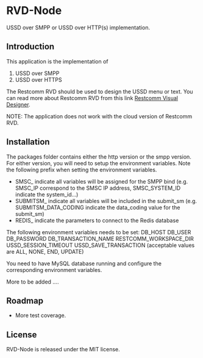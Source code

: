 # RVD-Node

USSD over SMPP or USSD over HTTP(s) implementation. 

## Introduction

This application is the implementation of  
1. USSD over SMPP
2. USSD over HTTPS

The Restcomm RVD should be used to design the USSD menu or text. You can read more about Restcomm RVD from this link [Restcomm Visual Designer](https://www.restcomm.com/docs/connect/rvd/Quick%20Start%20Guide.html).

NOTE: The application does not work with the cloud version of Restcomm RVD. 

Installation
------------
The packages folder contains either the http version or the smpp version. For either version, you will need to setup the environment variables. Note the following prefix when setting the environment variables.

* SMSC_ indicate all variables will be assigned for the SMPP bind (e.g. SMSC_IP correspond to the SMSC IP address, SMSC_SYSTEM_ID indicate the system_id...)
* SUBMITSM_ indicate all variables will be included in the submit_sm (e.g. SUBMITSM_DATA_CODING indicate the data_coding value for the submit_sm)
* REDIS_ indicate the parameters to connect to the Redis database

The following environment variables needs to be set: 
DB_HOST
DB_USER
DB_PASSWORD
DB_TRANSACTION_NAME
RESTCOMM_WORKSPACE_DIR
USSD_SESSION_TIMEOUT
USSD_SAVE_TRANSACTION (acceptable values are ALL, NONE, END, UPDATE)

You need to have MySQL database running and configure the corresponding environment variables.


More to be added ....

Roadmap
-------
* More test coverage.

License
-------
RVD-Node is released under the MIT license.